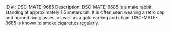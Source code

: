 ID # : DSC-MATE-9685
Description: DSC-MATE-9685 is a male rabbit standing at approximately 1.5 meters tall. It is often seen wearing a retro cap and horned rim glasses, as well as a gold earring and chain. DSC-MATE-9685 is known to smoke cigarettes regularly.